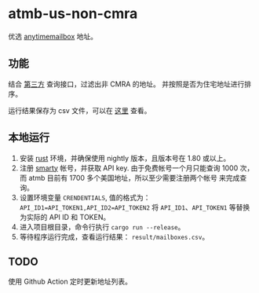 # atmb-us-non-cmra

优选 [anytimemailbox](https://www.anytimemailbox.com/) 地址。

## 功能

结合 [第三方](https://www.smarty.com/) 查询接口，过滤出非 CMRA 的地址。
并按照是否为住宅地址进行排序。

运行结果保存为 csv 文件，可以在 [这里](./result/mailboxes.csv) 查看。


## 本地运行

1. 安装 [rust](https://www.rust-lang.org/) 环境，并确保使用 nightly 版本，且版本号在 1.80 或以上。
2. 注册 [smarty](https://www.smarty.com/) 帐号，并获取 API key. 由于免费帐号一个月只能查询 1000 次，而 atmb 目前有 1700 多个美国地址，所以至少需要注册两个帐号
    来完成查询。
3. 设置环境变量 `CRENDENTIALS`, 值的格式为：
    `API_ID1=API_TOKEN1,API_ID2=API_TOKEN2`
    将 `API_ID1`、`API_TOKEN1` 等替换为实际的 API ID 和 TOKEN。
4. 进入项目根目录，命令行执行 `cargo run --release`。
5. 等待程序运行完成，查看运行结果： `result/mailboxes.csv`。

## TODO
使用 Github Action 定时更新地址列表。
